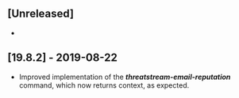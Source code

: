 ## [Unreleased]
-


## [19.8.2] - 2019-08-22
  - Improved implementation of the ***threatstream-email-reputation*** command, which now returns context, as expected.
